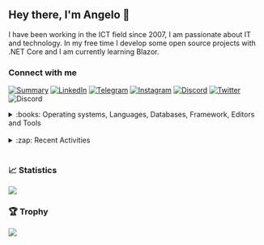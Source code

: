 ## Hey there, I'm Angelo 👋

<!-- ### Profile -->
I have been working in the ICT field since 2007, I am passionate about IT and technology. In my free time I develop some open source projects with .NET Core and I am currently learning Blazor.<br>

### Connect with me<br>
[![Summary](https://img.shields.io/badge/summary-%23990000.svg?style=for-the-badge&logo=github&logoColor=white)](https://resume.github.io/?AngeloDotNet)
[![LinkedIn](https://img.shields.io/badge/LinkedIn-0077B5?style=for-the-badge&logo=linkedin&logoColor=white)](https://www.linkedin.com/in/pirolaangelo/)
[![Telegram](https://img.shields.io/badge/Telegram-2CA5E0?style=for-the-badge&logo=telegram&logoColor=white)](https://t.me/angeloIT87)
[![Instagram](https://img.shields.io/badge/Instagram-E4405F?style=for-the-badge&logo=instagram&logoColor=white)](https://www.instagram.com/angeloit87/)
[![Discord](https://img.shields.io/badge/Discord-5865F2?style=for-the-badge&logo=discord&logoColor=white)](https://discord.gg/JTDhH53Kya)
[![Twitter](https://img.shields.io/badge/Twitter-1DA1F2?style=for-the-badge&logo=twitter&logoColor=white)](https://twitter.com/angeloit87/)
![Discord](https://img.shields.io/discord/830840397373898762?style=for-the-badge)

<details>
  <summary>:books: Operating systems, Languages, Databases, Framework, Editors and Tools</summary><br>

  [![](https://img.shields.io/badge/Windows-0078D6?style=for-the-badge&logo=windows&logoColor=white)]()
  [![](https://img.shields.io/badge/mac%20os-000000?style=for-the-badge&logo=apple&logoColor=white)]()
  [![](https://img.shields.io/badge/Linux-FCC624?style=for-the-badge&logo=linux&logoColor=black)]()
  [![](https://img.shields.io/badge/C%23-239120?style=for-the-badge&logo=c-sharp&logoColor=white)]()
  [![](https://img.shields.io/badge/WebAssembly-654FF0?style=for-the-badge&logo=WebAssembly&logoColor=white)]()
  [![](https://img.shields.io/badge/HTML5-E34F26?style=for-the-badge&logo=html5&logoColor=white)]()
  [![](https://img.shields.io/badge/CSS3-1572B6?style=for-the-badge&logo=css3&logoColor=white)]()
  [![](https://img.shields.io/badge/Microsoft%20SQL%20Server-CC2927?style=for-the-badge&logo=microsoft%20sql%20server&logoColor=white)]()
  [![](https://img.shields.io/badge/SQLite-07405E?style=for-the-badge&logo=sqlite&logoColor=white)]()
  [![](https://img.shields.io/badge/MySQL-005C84?style=for-the-badge&logo=mysql&logoColor=white)]()
  [![](https://img.shields.io/badge/MariaDB-003545?style=for-the-badge&logo=mariadb&logoColor=white)]()
  [![](https://img.shields.io/badge/PostgreSQL-316192?style=for-the-badge&logo=postgresql&logoColor=white)]()
  [![](https://img.shields.io/badge/Microsoft-666666?style=for-the-badge&logo=microsoft&logoColor=white)]()
  [![](https://img.shields.io/badge/.NET-512BD4?style=for-the-badge&logo=dotnet&logoColor=white)]()
  [![](https://img.shields.io/badge/Bootstrap-563D7C?style=for-the-badge&logo=bootstrap&logoColor=white)]()
  [![](https://img.shields.io/badge/Font_Awesome-339AF0?style=for-the-badge&logo=fontawesome&logoColor=white)]()
  [![](https://img.shields.io/badge/Visual_Studio-5C2D91?style=for-the-badge&logo=visual%20studio&logoColor=white)]()
  [![](https://img.shields.io/badge/VSCode-0078D4?style=for-the-badge&logo=visual%20studio%20code&logoColor=white)]()
  [![](https://img.shields.io/badge/Docker-2496ED?style=for-the-badge&logo=docker&logoColor=white)]()
  [![](https://img.shields.io/badge/Git-E34F26?style=for-the-badge&logo=git&logoColor=white)]()
  [![](https://img.shields.io/badge/GitHub_Actions-2088FF?style=for-the-badge&logo=github-actions&logoColor=white)]()

</details><br>

<details>
  <summary>:zap: Recent Activities</summary><br>

  <!--START_SECTION:activity-->
1. ❗️ Opened issue [#48](https://github.com/GestioneSagre/GestioneSagre.Web/issues/48) in [GestioneSagre/GestioneSagre.Web](https://github.com/GestioneSagre/GestioneSagre.Web)
2. ❗️ Closed issue [#85](https://github.com/AngeloDotNet/GestioneSagre/issues/85) in [AngeloDotNet/GestioneSagre](https://github.com/AngeloDotNet/GestioneSagre)
3. 🗣 Commented on [#85](https://github.com/AngeloDotNet/GestioneSagre/issues/85) in [AngeloDotNet/GestioneSagre](https://github.com/AngeloDotNet/GestioneSagre)
4. ❗️ Closed issue [#87](https://github.com/AngeloDotNet/GestioneSagre/issues/87) in [AngeloDotNet/GestioneSagre](https://github.com/AngeloDotNet/GestioneSagre)
5. 🗣 Commented on [#87](https://github.com/AngeloDotNet/GestioneSagre/issues/87) in [AngeloDotNet/GestioneSagre](https://github.com/AngeloDotNet/GestioneSagre)
  <!--END_SECTION:activity-->

</details><br>

### :chart_with_upwards_trend: Statistics<br>
<img src="https://github-profile-summary-cards.vercel.app/api/cards/profile-details?username=angelodotnet&theme=vue" />

### 🏆 Trophy<br>
<img src="https://github-profile-trophy.vercel.app/?username=angelodotnet" />
